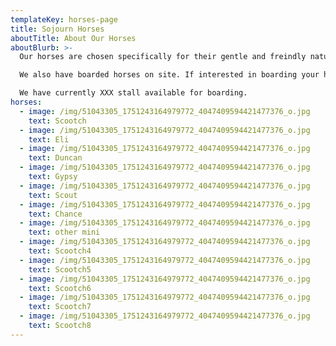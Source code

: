 ```yaml
---
templateKey: horses-page
title: Sojourn Horses
aboutTitle: About Our Horses
aboutBlurb: >-
  Our horses are chosen specifically for their gentle and freindly nature and they are well trained to handle a wide variety of riders.

  We also have boarded horses on site. If interested in boarding your horse at our facility, contact us.

  We have currently XXX stall available for boarding.
horses:
  - image: /img/51043305_1751243164979772_4047409594421477376_o.jpg
    text: Scootch
  - image: /img/51043305_1751243164979772_4047409594421477376_o.jpg
    text: Eli
  - image: /img/51043305_1751243164979772_4047409594421477376_o.jpg
    text: Duncan
  - image: /img/51043305_1751243164979772_4047409594421477376_o.jpg
    text: Gypsy
  - image: /img/51043305_1751243164979772_4047409594421477376_o.jpg
    text: Scout
  - image: /img/51043305_1751243164979772_4047409594421477376_o.jpg
    text: Chance
  - image: /img/51043305_1751243164979772_4047409594421477376_o.jpg
    text: other mini
  - image: /img/51043305_1751243164979772_4047409594421477376_o.jpg
    text: Scootch4
  - image: /img/51043305_1751243164979772_4047409594421477376_o.jpg
    text: Scootch5
  - image: /img/51043305_1751243164979772_4047409594421477376_o.jpg
    text: Scootch6
  - image: /img/51043305_1751243164979772_4047409594421477376_o.jpg
    text: Scootch7
  - image: /img/51043305_1751243164979772_4047409594421477376_o.jpg
    text: Scootch8
---
```

